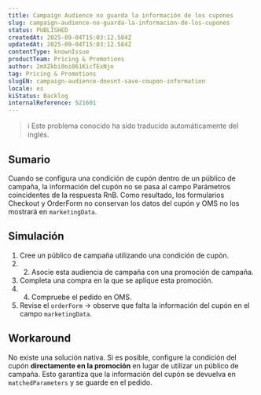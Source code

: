 ```yaml
---
title: Campaign Audience no guarda la información de los cupones
slug: campaign-audience-no-guarda-la-informacion-de-los-cupones
status: PUBLISHED
createdAt: 2025-09-04T15:03:12.584Z
updatedAt: 2025-09-04T15:03:12.584Z
contentType: knownIssue
productTeam: Pricing & Promotions
author: 2mXZkbi0oi061KicTExNjo
tag: Pricing & Promotions
slugEN: campaign-audience-doesnt-save-coupon-information
locale: es
kiStatus: Backlog
internalReference: 521601
---
```


>ℹ️ Este problema conocido ha sido traducido automáticamente del inglés.

## Sumario


Cuando se configura una condición de cupón dentro de un público de campaña, la información del cupón no se pasa al campo Parámetros coincidentes de la respuesta RnB. Como resultado, los formularios Checkout y OrderForm no conservan los datos del cupón y OMS no los mostrará en `marketingData`.


## Simulación



1. Cree un público de campaña utilizando una condición de cupón.
2. 2. Asocie esta audiencia de campaña con una promoción de campaña.
3. Completa una compra en la que se aplique esta promoción.
4. 4. Compruebe el pedido en OMS.
5. Revise el `orderForm` → observe que falta la información del cupón en el campo `marketingData`.


## Workaround


No existe una solución nativa. Si es posible, configure la condición del cupón **directamente en la promoción** en lugar de utilizar un público de campaña. Esto garantiza que la información del cupón se devuelva en `matchedParameters` y se guarde en el pedido.



